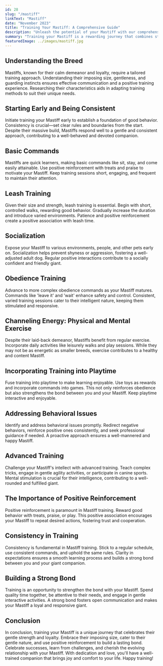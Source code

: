 ```yaml
---
id: 28
slug: "/mastiff"
linkText: "Mastiff"
date: "November 2023"
title: "Training Your Mastiff: A Comprehensive Guide"
description: "Unleash the potential of your Mastiff with our comprehensive training guide. From basic commands to gentle strength—cultivate obedience and build a lasting bond."
summary: "Training your Mastiff is a rewarding journey that combines strength and gentleness. In this comprehensive guide, we'll explore key aspects of Mastiff training, providing practical tips for success and fostering a strong bond with your gentle giant."
featuredImage: ../images/mastiff.jpg
---
```


## Understanding the Breed

Mastiffs, known for their calm demeanor and loyalty, require a tailored training approach. Understanding their imposing size, gentleness, and guarding instincts ensures effective communication and a positive training experience. Researching their characteristics aids in adapting training methods to suit their unique needs.

## Starting Early and Being Consistent

Initiate training your Mastiff early to establish a foundation of good behavior. Consistency is crucial—set clear rules and boundaries from the start. Despite their massive build, Mastiffs respond well to a gentle and consistent approach, contributing to a well-behaved and devoted companion.

## Basic Commands

Mastiffs are quick learners, making basic commands like sit, stay, and come easily attainable. Use positive reinforcement with treats and praise to motivate your Mastiff. Keep training sessions short, engaging, and frequent to maintain their attention.

## Leash Training

Given their size and strength, leash training is essential. Begin with short, controlled walks, rewarding good behavior. Gradually increase the duration and introduce varied environments. Patience and positive reinforcement create a positive association with leash time.

## Socialization

Expose your Mastiff to various environments, people, and other pets early on. Socialization helps prevent shyness or aggression, fostering a well-adjusted adult dog. Regular positive interactions contribute to a socially confident and friendly giant.

## Obedience Training

Advance to more complex obedience commands as your Mastiff matures. Commands like 'leave it' and 'wait' enhance safety and control. Consistent, varied training sessions cater to their intelligent nature, keeping them stimulated and responsive.

## Channeling Energy: Physical and Mental Exercise

Despite their laid-back demeanor, Mastiffs benefit from regular exercise. Incorporate daily activities like leisurely walks and play sessions. While they may not be as energetic as smaller breeds, exercise contributes to a healthy and content Mastiff.

## Incorporating Training into Playtime

Fuse training into playtime to make learning enjoyable. Use toys as rewards and incorporate commands into games. This not only reinforces obedience but also strengthens the bond between you and your Mastiff. Keep playtime interactive and enjoyable.

## Addressing Behavioral Issues

Identify and address behavioral issues promptly. Redirect negative behaviors, reinforce positive ones consistently, and seek professional guidance if needed. A proactive approach ensures a well-mannered and happy Mastiff.

## Advanced Training

Challenge your Mastiff's intellect with advanced training. Teach complex tricks, engage in gentle agility activities, or participate in canine sports. Mental stimulation is crucial for their intelligence, contributing to a well-rounded and fulfilled giant.

## The Importance of Positive Reinforcement

Positive reinforcement is paramount in Mastiff training. Reward good behavior with treats, praise, or play. This positive association encourages your Mastiff to repeat desired actions, fostering trust and cooperation.

## Consistency in Training

Consistency is fundamental in Mastiff training. Stick to a regular schedule, use consistent commands, and uphold the same rules. Clarity in expectations ensures a smooth learning process and builds a strong bond between you and your giant companion.

## Building a Strong Bond

Training is an opportunity to strengthen the bond with your Mastiff. Spend quality time together, be attentive to their needs, and engage in gentle interactive activities. A strong bond fosters open communication and makes your Mastiff a loyal and responsive giant.

## Conclusion

In conclusion, training your Mastiff is a unique journey that celebrates their gentle strength and loyalty. Embrace their imposing size, cater to their gentle nature, and use positive reinforcement to build a lasting bond. Celebrate successes, learn from challenges, and cherish the evolving relationship with your Mastiff. With dedication and love, you'll have a well-trained companion that brings joy and comfort to your life. Happy training!
